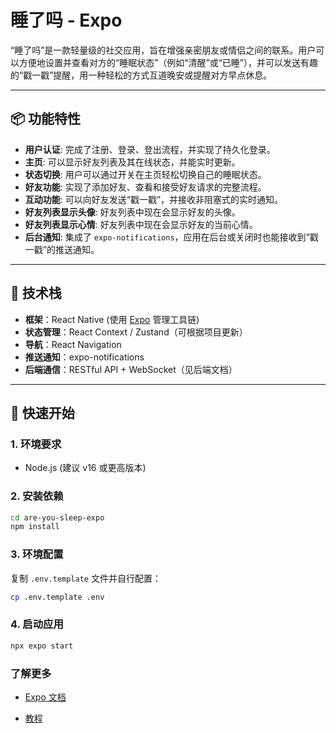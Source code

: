 # 睡了吗 - Expo

“睡了吗”是一款轻量级的社交应用，旨在增强亲密朋友或情侣之间的联系。用户可以方便地设置并查看对方的“睡眠状态”（例如“清醒”或“已睡”），并可以发送有趣的“戳一戳”提醒，用一种轻松的方式互道晚安或提醒对方早点休息。

-------

## 📦 功能特性

- **用户认证**: 完成了注册、登录、登出流程，并实现了持久化登录。
- **主页**: 可以显示好友列表及其在线状态，并能实时更新。
- **状态切换**: 用户可以通过开关在主页轻松切换自己的睡眠状态。
- **好友功能**: 实现了添加好友、查看和接受好友请求的完整流程。
- **互动功能**: 可以向好友发送“戳一戳”，并接收非阻塞式的实时通知。
- **好友列表显示头像**: 好友列表中现在会显示好友的头像。
- **好友列表显示心情**: 好友列表中现在会显示好友的当前心情。
- **后台通知**: 集成了 `expo-notifications`，应用在后台或关闭时也能接收到“戳一戳”的推送通知。

---

## 📲 技术栈

- **框架**：React Native (使用 [Expo](https://expo.dev) 管理工具链)
- **状态管理**：React Context / Zustand（可根据项目更新）
- **导航**：React Navigation
- **推送通知**：expo-notifications
- **后端通信**：RESTful API + WebSocket（见后端文档）

--------

## 🚀 快速开始

### 1. 环境要求

- Node.js (建议 v16 或更高版本)

### 2. 安装依赖

```bash
cd are-you-sleep-expo
npm install
```

### 3. 环境配置

复制 `.env.template` 文件并自行配置：

```bash
cp .env.template .env
```

### 4. 启动应用

```bash
npx expo start
```

### 了解更多

- [Expo 文档](https://docs.expo.dev/)

- [教程](https://docs.expo.dev/tutorial/introduction/)

  
